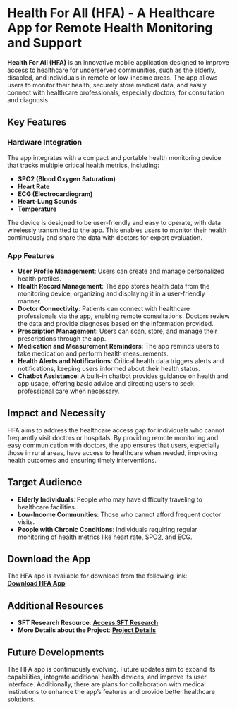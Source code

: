 # Health For All (HFA) - A Healthcare App for Remote Health Monitoring and Support

**Health For All (HFA)** is an innovative mobile application designed to improve access to healthcare for underserved communities, such as the elderly, disabled, and individuals in remote or low-income areas. The app allows users to monitor their health, securely store medical data, and easily connect with healthcare professionals, especially doctors, for consultation and diagnosis.

## Key Features

### Hardware Integration
The app integrates with a compact and portable health monitoring device that tracks multiple critical health metrics, including:
- **SPO2 (Blood Oxygen Saturation)**
- **Heart Rate**
- **ECG (Electrocardiogram)**
- **Heart-Lung Sounds**
- **Temperature**

The device is designed to be user-friendly and easy to operate, with data wirelessly transmitted to the app. This enables users to monitor their health continuously and share the data with doctors for expert evaluation.

### App Features
- **User Profile Management**: Users can create and manage personalized health profiles.
- **Health Record Management**: The app stores health data from the monitoring device, organizing and displaying it in a user-friendly manner.
- **Doctor Connectivity**: Patients can connect with healthcare professionals via the app, enabling remote consultations. Doctors review the data and provide diagnoses based on the information provided.
- **Prescription Management**: Users can scan, store, and manage their prescriptions through the app.
- **Medication and Measurement Reminders**: The app reminds users to take medication and perform health measurements.
- **Health Alerts and Notifications**: Critical health data triggers alerts and notifications, keeping users informed about their health status.
- **Chatbot Assistance**: A built-in chatbot provides guidance on health and app usage, offering basic advice and directing users to seek professional care when necessary.

## Impact and Necessity
HFA aims to address the healthcare access gap for individuals who cannot frequently visit doctors or hospitals. By providing remote monitoring and easy communication with doctors, the app ensures that users, especially those in rural areas, have access to healthcare when needed, improving health outcomes and ensuring timely interventions.

## Target Audience
- **Elderly Individuals**: People who may have difficulty traveling to healthcare facilities.
- **Low-Income Communities**: Those who cannot afford frequent doctor visits.
- **People with Chronic Conditions**: Individuals requiring regular monitoring of health metrics like heart rate, SPO2, and ECG.

## Download the App
The HFA app is available for download from the following link:  
[**Download HFA App**](https://drive.google.com/file/d/12APl8KQVNFzLmk2Lk6lEC6o_Q6Jbc7QD/view?usp=sharing)

## Additional Resources
- **SFT Research Resource**: [**Access SFT Research**](https://drive.google.com/drive/u/0/folders/1urGEq8EOp1WiWo0_IhsH_1f-cnUYpnIf)
- **More Details about the Project**: [**Project Details**](https://drive.google.com/drive/u/0/folders/1dB_FHNnQ1XOn9a3TZfbFJOewPzvK6S1V)

## Future Developments
The HFA app is continuously evolving. Future updates aim to expand its capabilities, integrate additional health devices, and improve its user interface. Additionally, there are plans for collaboration with medical institutions to enhance the app’s features and provide better healthcare solutions.
